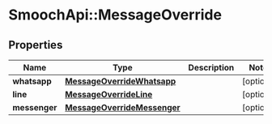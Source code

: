 # SmoochApi::MessageOverride

## Properties
Name | Type | Description | Notes
------------ | ------------- | ------------- | -------------
**whatsapp** | [**MessageOverrideWhatsapp**](MessageOverrideWhatsapp.md) |  | [optional] 
**line** | [**MessageOverrideLine**](MessageOverrideLine.md) |  | [optional] 
**messenger** | [**MessageOverrideMessenger**](MessageOverrideMessenger.md) |  | [optional] 


